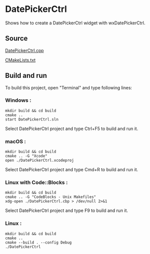 # DatePickerCtrl

Shows how to create a DatePickerCtrl widget with wxDatePickerCtrl.

## Source

[DatePickerCtrl.cpp](DatePickerCtrl.cpp)

[CMakeLists.txt](CMakeLists.txt)

## Build and run

To build this project, open "Terminal" and type following lines:

### Windows :

``` shell
mkdir build && cd build
cmake .. 
start DatePickerCtrl.sln
```

Select DatePickerCtrl project and type Ctrl+F5 to build and run it.

### macOS :

``` shell
mkdir build && cd build
cmake .. -G "Xcode"
open ./DatePickerCtrl.xcodeproj
```

Select DatePickerCtrl project and type Cmd+R to build and run it.

### Linux with Code::Blocks :

``` shell
mkdir build && cd build
cmake .. -G "CodeBlocks - Unix Makefiles"
xdg-open ./DatePickerCtrl.cbp > /dev/null 2>&1
```

Select DatePickerCtrl project and type F9 to build and run it.

### Linux :

``` shell
mkdir build && cd build
cmake .. 
cmake --build . --config Debug
./DatePickerCtrl
```
